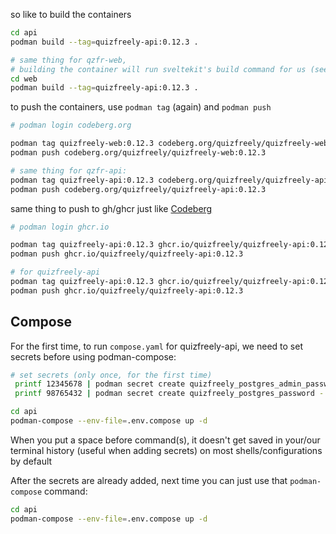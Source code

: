 so like to build the containers
```sh
cd api
podman build --tag=quizfreely-api:0.12.3 .

# same thing for qzfr-web,
# building the container will run sveltekit's build command for us (see Containerfile)
cd web
podman build --tag=quizfreely-api:0.12.3 .
```

to push the containers, use `podman tag` (again) and `podman push`
```sh
# podman login codeberg.org

podman tag quizfreely-web:0.12.3 codeberg.org/quizfreely/quizfreely-web:0.12.3
podman push codeberg.org/quizfreely/quizfreely-web:0.12.3

# same thing for qzfr-api:
podman tag quizfreely-api:0.12.3 codeberg.org/quizfreely/quizfreely-api:0.12.3
podman push codeberg.org/quizfreely/quizfreely-api:0.12.3
```

same thing to push to gh/ghcr just like [Codeberg](https://codeberg.org)
```sh
# podman login ghcr.io

podman tag quizfreely-api:0.12.3 ghcr.io/quizfreely/quizfreely-api:0.12.3
podman push ghcr.io/quizfreely/quizfreely-api:0.12.3

# for quizfreely-api
podman tag quizfreely-api:0.12.3 ghcr.io/quizfreely/quizfreely-api:0.12.3
podman push ghcr.io/quizfreely/quizfreely-api:0.12.3
```

## Compose

For the first time, to run `compose.yaml` for quizfreely-api, we need to set secrets before using podman-compose:
```sh
# set secrets (only once, for the first time)
 printf 12345678 | podman secret create quizfreely_postgres_admin_password -
 printf 98765432 | podman secret create quizfreely_postgres_password -

cd api
podman-compose --env-file=.env.compose up -d
```

When you put a space before command(s), it doesn't get saved in your/our terminal history (useful when adding secrets) on most shells/configurations by default

After the secrets are already added, next time you can just use that `podman-compose` command:
```sh
cd api
podman-compose --env-file=.env.compose up -d
```
